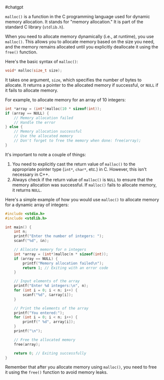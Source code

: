 #chatgpt 

`malloc()` is a function in the C programming language used for dynamic memory allocation. It stands for "memory allocation." It is part of the standard C library (`stdlib.h`). 

When you need to allocate memory dynamically (i.e., at runtime), you use `malloc()`. This allows you to allocate memory based on the size you need, and the memory remains allocated until you explicitly deallocate it using the `free()` function.

Here's the basic syntax of `malloc()`:

```c
void* malloc(size_t size);
```

It takes one argument, `size`, which specifies the number of bytes to allocate. It returns a pointer to the allocated memory if successful, or `NULL` if it fails to allocate memory.

For example, to allocate memory for an array of 10 integers:

```c
int *array = (int*)malloc(10 * sizeof(int));
if (array == NULL) {
    // Memory allocation failed
    // Handle the error
} else {
    // Memory allocation successful
    // Use the allocated memory
    // Don't forget to free the memory when done: free(array);
}
```

It's important to note a couple of things:

1. You need to explicitly cast the return value of `malloc()` to the appropriate pointer type (`int*`, `char*`, etc.) in C. However, this isn't necessary in C++.
2. Always check if the return value of `malloc()` is `NULL` to ensure that the memory allocation was successful. If `malloc()` fails to allocate memory, it returns `NULL`.

Here's a simple example of how you would use `malloc()` to allocate memory for a dynamic array of integers:

```c
#include <stdio.h>
#include <stdlib.h>

int main() {
    int n;
    printf("Enter the number of integers: ");
    scanf("%d", &n);

    // Allocate memory for n integers
    int *array = (int*)malloc(n * sizeof(int));
    if (array == NULL) {
        printf("Memory allocation failed\n");
        return 1; // Exiting with an error code
    }

    // Input elements of the array
    printf("Enter %d integers:\n", n);
    for (int i = 0; i < n; i++) {
        scanf("%d", &array[i]);
    }

    // Print the elements of the array
    printf("You entered:");
    for (int i = 0; i < n; i++) {
        printf(" %d", array[i]);
    }
    printf("\n");

    // Free the allocated memory
    free(array);

    return 0; // Exiting successfully
}
```

Remember that after you allocate memory using `malloc()`, you need to free it using the `free()` function to avoid memory leaks.